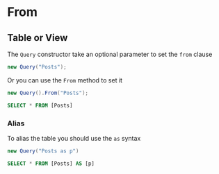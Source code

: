 # From

## Table or View
The `Query` constructor take an optional parameter to set the `from` clause

```cs
new Query("Posts");
``` 

Or you can use the `From` method to set it

```cs
new Query().From("Posts");
```

```sql
SELECT * FROM [Posts]
```

### Alias
To alias the table you should use the `as` syntax

```cs
new Query("Posts as p")
```

```sql
SELECT * FROM [Posts] AS [p]
```

